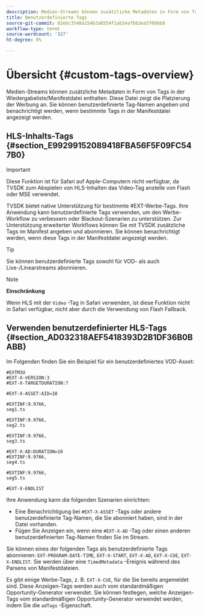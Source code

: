 ```yaml
---
description: Medien-Streams können zusätzliche Metadaten in Form von Tags in der Wiedergabeliste/Manifestdatei enthalten. Diese Datei zeigt die Platzierung der Werbung an. Sie können benutzerdefinierte Tag-Namen angeben und benachrichtigt werden, wenn bestimmte Tags in der Manifestdatei angezeigt werden.
title: Benutzerdefinierte Tags
source-git-commit: 02ebc3548a254b2a6554f1ab34afbb3ea5f09bb8
workflow-type: tm+mt
source-wordcount: '327'
ht-degree: 0%

---
```


# Übersicht {#custom-tags-overview}

Medien-Streams können zusätzliche Metadaten in Form von Tags in der Wiedergabeliste/Manifestdatei enthalten. Diese Datei zeigt die Platzierung der Werbung an. Sie können benutzerdefinierte Tag-Namen angeben und benachrichtigt werden, wenn bestimmte Tags in der Manifestdatei angezeigt werden.

## HLS-Inhalts-Tags {#section_E99299152089418FBA56F5F09FC547B0}

>[!IMPORTANT]
>
>Diese Funktion ist für Safari auf Apple-Computern nicht verfügbar, da TVSDK zum Abspielen von HLS-Inhalten das Video-Tag anstelle von Flash oder MSE verwendet.

TVSDK bietet native Unterstützung für bestimmte #EXT-Werbe-Tags. Ihre Anwendung kann benutzerdefinierte Tags verwenden, um den Werbe-Workflow zu verbessern oder Blackout-Szenarien zu unterstützen. Zur Unterstützung erweiterter Workflows können Sie mit TVSDK zusätzliche Tags im Manifest angeben und abonnieren. Sie können benachrichtigt werden, wenn diese Tags in der Manifestdatei angezeigt werden.

>[!TIP]
>
>Sie können benutzerdefinierte Tags sowohl für VOD- als auch Live-/Linearstreams abonnieren.

>[!NOTE]
>
>**Einschränkung**
>
>Wenn HLS mit der `Video` -Tag in Safari verwenden, ist diese Funktion nicht in Safari verfügbar, nicht aber durch die Verwendung von Flash Fallback.

## Verwenden benutzerdefinierter HLS-Tags {#section_AD032318AEF5418393D2B1DF36B0BABB}

Im Folgenden finden Sie ein Beispiel für ein benutzerdefiniertes VOD-Asset:

```
#EXTM3U
#EXT-X-VERSION:3
#EXT-X-TARGETDURATION:7
 
#EXT-X-ASSET:AID=10
 
#EXTINF:9.9766,
seg1.ts
 
#EXTINF:9.9766,
seg2.ts
 
#EXTINF:9.9766,
seg3.ts
 
#EXT-X-AD:DURATION=10
#EXTINF:9.9766,
seg4.ts
 
#EXTINF:9.9766,
seg5.ts
 
#EXT-X-ENDLIST
```

Ihre Anwendung kann die folgenden Szenarien einrichten:

* Eine Benachrichtigung bei `#EXT-X-ASSET` -Tags oder andere benutzerdefinierte Tag-Namen, die Sie abonniert haben, sind in der Datei vorhanden.
* Fügen Sie Anzeigen ein, wenn eine `#EXT-X-AD` -Tag oder einen anderen benutzerdefinierten Tag-Namen finden Sie im Stream.

Sie können eines der folgenden Tags als benutzerdefinierte Tags abonnieren: `EXT-PROGRAM-DATE-TIME`, `EXT-X-START`, `EXT-X-AD`, `EXT-X-CUE`, `EXT-X-ENDLIST`. Sie werden über eine `TimedMetadata` -Ereignis während des Parsens von Manifestdateien.

Es gibt einige Werbe-Tags, z. B. `EXT-X-CUE`, für die Sie bereits angemeldet sind. Diese Anzeigen-Tags werden auch vom standardmäßigen Opportunity-Generator verwendet. Sie können festlegen, welche Anzeigen-Tags vom standardmäßigen Opportunity-Generator verwendet werden, indem Sie die `adTags` -Eigenschaft.
